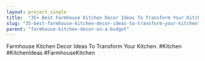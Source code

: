 ```yaml
---
layout: project_single
title:  "35+ Best Farmhouse Kitchen Decor Ideas To Transform Your Kitchen"
slug: "35-best-farmhouse-kitchen-decor-ideas-to-transform-your-kitchen"
parent: "farmhouse-kitchen-decor-on-a-budget"
---
```

Farmhouse Kitchen Decor Ideas To Transform Your Kitchen.  #Kitchen #KitchenIdeas #FarmhouseKitchen